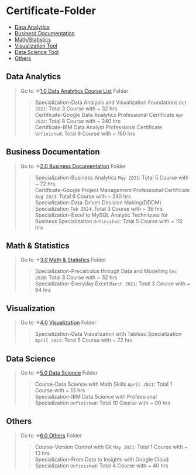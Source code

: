 # Certificate-Folder

- [Data Analytics](#data-analytics)
- [Business Documentation](#business-documentation)
- [Math/Statistics](#Math-Statistics)
- [Visualization Tool](#visualization)
- [Data Science Tool](#data-science)
- [Others](#others)

## Data Analytics

> Go to ->[1.0 Data Analytics Course List][1] Folder
>
> > Specialization-Data Analysis and Visualization Foundations `Oct 2021`: Total 3 Course with ~ 32 hrs  
> > Certificate-Google Data Analytics Professional Certificate `Apr 2022`: Total 8 Course with ~ 240 hrs  
> > Certificate-IBM Data Analyst Professional Certificate `Unfinished`: Total 9 Course with ~ 160 hrs

## Business Documentation

> Go to ->[2.0 Business Documentation][2] Folder
>
> > Specialization-Business Analytics `May 2021`: Total 5 Course with ~ 72 hrs  
> > Certificate-Google Project Management Professional Certificate `Aug 2023`: Total 6 Course with ~ 240 hrs  
> > Specialization-Data-Driven Decision Making(DDDM) Specialization `Feb 2024`: Total 3 Course with ~ 36 hrs  
> > Specialization-Excel to MySQL Analytic Techniques for Business Specialization `Unfinished`: Total 5 Course with ~ 112 hrs

## Math & Statistics

> Go to ->[3.0 Math & Statistics][3] Folder
>
> > Specialization-Precalculus through Data and Modelling `Dec 2020`: Total 3 Course with ~ 32 hrs  
> > Specialization-Everyday Excel `March 2021`: Total 3 Course with ~ 64 hrs

## Visualization

> Go to ->[4.0 Visualization][4] Folder
>
> > Specialization-Data Visualization with Tableau Specialization `April 2021`: Total 5 Course with ~ 72 hrs

## Data Science

> Go to ->[5.0 Data Science][5] Folder
>
> > Course-Data Science with Math Skills `April 2021`: Total 1 Course with ~ 13 hrs  
> > Specialization-IBM Data Science with Professional Specialization `Unfinished`: Total 10 Course with ~ 90 hrs

## Others

> Go to ->[6.0 Others][6] Folder
>
> > Course-Version Control with Git `May 2021`: Total 1 Course with ~ 13 hrs  
> > Specialization-From Data to Insights with Google Cloud Specialization `Unfinished`: Total 4 Course with ~ 40 hrs

[1]: 1.0-Data%20Analytics
[2]: 2.0-Business%20Documentation
[3]: 3.0-Math%20%26%20Statistics
[4]: 4.0-Visualization
[5]: 5.0-Data%20Science
[6]: 6.0-Others
